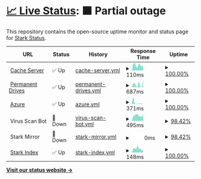 # [📈 Live Status](https://starkindustrystatus.vercel.app): <!--live status--> **🟧 Partial outage**

This repository contains the open-source uptime monitor and status page for [Stark Status](https://starkindustrystatus.vercel.app/).

<!--start: status pages-->
<!-- This summary is generated by Upptime (https://github.com/upptime/upptime) -->
<!-- Do not edit this manually, your changes will be overwritten -->
<!-- prettier-ignore -->
| URL | Status | History | Response Time | Uptime |
| --- | ------ | ------- | ------------- | ------ |
| <img alt="" src="https://raw.githubusercontent.com/navaneethkm004/my-images/main/giphy%20(1).gif" height="13"> [Cache Server](https://www.cloudflare.com) | ✅ Up | [cache-server.yml](https://github.com/FOX-X-BOT/Stark-Status/commits/HEAD/history/cache-server.yml) | <details><summary><img alt="Response time graph" src="./graphs/cache-server/response-time-week.png" height="20"> 110ms</summary><br><a href="https://starkindustrystatus.vercel.app/history/cache-server"><img alt="Response time 126" src="https://img.shields.io/endpoint?url=https%3A%2F%2Fraw.githubusercontent.com%2FFOX-X-BOT%2FStark-Status%2FHEAD%2Fapi%2Fcache-server%2Fresponse-time.json"></a><br><a href="https://starkindustrystatus.vercel.app/history/cache-server"><img alt="24-hour response time 102" src="https://img.shields.io/endpoint?url=https%3A%2F%2Fraw.githubusercontent.com%2FFOX-X-BOT%2FStark-Status%2FHEAD%2Fapi%2Fcache-server%2Fresponse-time-day.json"></a><br><a href="https://starkindustrystatus.vercel.app/history/cache-server"><img alt="7-day response time 110" src="https://img.shields.io/endpoint?url=https%3A%2F%2Fraw.githubusercontent.com%2FFOX-X-BOT%2FStark-Status%2FHEAD%2Fapi%2Fcache-server%2Fresponse-time-week.json"></a><br><a href="https://starkindustrystatus.vercel.app/history/cache-server"><img alt="30-day response time 126" src="https://img.shields.io/endpoint?url=https%3A%2F%2Fraw.githubusercontent.com%2FFOX-X-BOT%2FStark-Status%2FHEAD%2Fapi%2Fcache-server%2Fresponse-time-month.json"></a><br><a href="https://starkindustrystatus.vercel.app/history/cache-server"><img alt="1-year response time 126" src="https://img.shields.io/endpoint?url=https%3A%2F%2Fraw.githubusercontent.com%2FFOX-X-BOT%2FStark-Status%2FHEAD%2Fapi%2Fcache-server%2Fresponse-time-year.json"></a></details> | <details><summary><a href="https://starkindustrystatus.vercel.app/history/cache-server">100.00%</a></summary><a href="https://starkindustrystatus.vercel.app/history/cache-server"><img alt="All-time uptime 99.91%" src="https://img.shields.io/endpoint?url=https%3A%2F%2Fraw.githubusercontent.com%2FFOX-X-BOT%2FStark-Status%2FHEAD%2Fapi%2Fcache-server%2Fuptime.json"></a><br><a href="https://starkindustrystatus.vercel.app/history/cache-server"><img alt="24-hour uptime 100.00%" src="https://img.shields.io/endpoint?url=https%3A%2F%2Fraw.githubusercontent.com%2FFOX-X-BOT%2FStark-Status%2FHEAD%2Fapi%2Fcache-server%2Fuptime-day.json"></a><br><a href="https://starkindustrystatus.vercel.app/history/cache-server"><img alt="7-day uptime 100.00%" src="https://img.shields.io/endpoint?url=https%3A%2F%2Fraw.githubusercontent.com%2FFOX-X-BOT%2FStark-Status%2FHEAD%2Fapi%2Fcache-server%2Fuptime-week.json"></a><br><a href="https://starkindustrystatus.vercel.app/history/cache-server"><img alt="30-day uptime 99.91%" src="https://img.shields.io/endpoint?url=https%3A%2F%2Fraw.githubusercontent.com%2FFOX-X-BOT%2FStark-Status%2FHEAD%2Fapi%2Fcache-server%2Fuptime-month.json"></a><br><a href="https://starkindustrystatus.vercel.app/history/cache-server"><img alt="1-year uptime 99.91%" src="https://img.shields.io/endpoint?url=https%3A%2F%2Fraw.githubusercontent.com%2FFOX-X-BOT%2FStark-Status%2FHEAD%2Fapi%2Fcache-server%2Fuptime-year.json"></a></details>
| <img alt="" src="https://raw.githubusercontent.com/navaneethkm004/my-images/main/giphy%20(1).gif" height="13"> [Permanent Drives](https://www.mongodb.com) | ✅ Up | [permanent-drives.yml](https://github.com/FOX-X-BOT/Stark-Status/commits/HEAD/history/permanent-drives.yml) | <details><summary><img alt="Response time graph" src="./graphs/permanent-drives/response-time-week.png" height="20"> 687ms</summary><br><a href="https://starkindustrystatus.vercel.app/history/permanent-drives"><img alt="Response time 694" src="https://img.shields.io/endpoint?url=https%3A%2F%2Fraw.githubusercontent.com%2FFOX-X-BOT%2FStark-Status%2FHEAD%2Fapi%2Fpermanent-drives%2Fresponse-time.json"></a><br><a href="https://starkindustrystatus.vercel.app/history/permanent-drives"><img alt="24-hour response time 1758" src="https://img.shields.io/endpoint?url=https%3A%2F%2Fraw.githubusercontent.com%2FFOX-X-BOT%2FStark-Status%2FHEAD%2Fapi%2Fpermanent-drives%2Fresponse-time-day.json"></a><br><a href="https://starkindustrystatus.vercel.app/history/permanent-drives"><img alt="7-day response time 687" src="https://img.shields.io/endpoint?url=https%3A%2F%2Fraw.githubusercontent.com%2FFOX-X-BOT%2FStark-Status%2FHEAD%2Fapi%2Fpermanent-drives%2Fresponse-time-week.json"></a><br><a href="https://starkindustrystatus.vercel.app/history/permanent-drives"><img alt="30-day response time 694" src="https://img.shields.io/endpoint?url=https%3A%2F%2Fraw.githubusercontent.com%2FFOX-X-BOT%2FStark-Status%2FHEAD%2Fapi%2Fpermanent-drives%2Fresponse-time-month.json"></a><br><a href="https://starkindustrystatus.vercel.app/history/permanent-drives"><img alt="1-year response time 694" src="https://img.shields.io/endpoint?url=https%3A%2F%2Fraw.githubusercontent.com%2FFOX-X-BOT%2FStark-Status%2FHEAD%2Fapi%2Fpermanent-drives%2Fresponse-time-year.json"></a></details> | <details><summary><a href="https://starkindustrystatus.vercel.app/history/permanent-drives">100.00%</a></summary><a href="https://starkindustrystatus.vercel.app/history/permanent-drives"><img alt="All-time uptime 100.00%" src="https://img.shields.io/endpoint?url=https%3A%2F%2Fraw.githubusercontent.com%2FFOX-X-BOT%2FStark-Status%2FHEAD%2Fapi%2Fpermanent-drives%2Fuptime.json"></a><br><a href="https://starkindustrystatus.vercel.app/history/permanent-drives"><img alt="24-hour uptime 100.00%" src="https://img.shields.io/endpoint?url=https%3A%2F%2Fraw.githubusercontent.com%2FFOX-X-BOT%2FStark-Status%2FHEAD%2Fapi%2Fpermanent-drives%2Fuptime-day.json"></a><br><a href="https://starkindustrystatus.vercel.app/history/permanent-drives"><img alt="7-day uptime 100.00%" src="https://img.shields.io/endpoint?url=https%3A%2F%2Fraw.githubusercontent.com%2FFOX-X-BOT%2FStark-Status%2FHEAD%2Fapi%2Fpermanent-drives%2Fuptime-week.json"></a><br><a href="https://starkindustrystatus.vercel.app/history/permanent-drives"><img alt="30-day uptime 100.00%" src="https://img.shields.io/endpoint?url=https%3A%2F%2Fraw.githubusercontent.com%2FFOX-X-BOT%2FStark-Status%2FHEAD%2Fapi%2Fpermanent-drives%2Fuptime-month.json"></a><br><a href="https://starkindustrystatus.vercel.app/history/permanent-drives"><img alt="1-year uptime 100.00%" src="https://img.shields.io/endpoint?url=https%3A%2F%2Fraw.githubusercontent.com%2FFOX-X-BOT%2FStark-Status%2FHEAD%2Fapi%2Fpermanent-drives%2Fuptime-year.json"></a></details>
| <img alt="" src="https://raw.githubusercontent.com/navaneethkm004/my-images/main/giphy%20(1).gif" height="13"> [Azure](https://portal.azure.com/) | ✅ Up | [azure.yml](https://github.com/FOX-X-BOT/Stark-Status/commits/HEAD/history/azure.yml) | <details><summary><img alt="Response time graph" src="./graphs/azure/response-time-week.png" height="20"> 371ms</summary><br><a href="https://starkindustrystatus.vercel.app/history/azure"><img alt="Response time 276" src="https://img.shields.io/endpoint?url=https%3A%2F%2Fraw.githubusercontent.com%2FFOX-X-BOT%2FStark-Status%2FHEAD%2Fapi%2Fazure%2Fresponse-time.json"></a><br><a href="https://starkindustrystatus.vercel.app/history/azure"><img alt="24-hour response time 67" src="https://img.shields.io/endpoint?url=https%3A%2F%2Fraw.githubusercontent.com%2FFOX-X-BOT%2FStark-Status%2FHEAD%2Fapi%2Fazure%2Fresponse-time-day.json"></a><br><a href="https://starkindustrystatus.vercel.app/history/azure"><img alt="7-day response time 371" src="https://img.shields.io/endpoint?url=https%3A%2F%2Fraw.githubusercontent.com%2FFOX-X-BOT%2FStark-Status%2FHEAD%2Fapi%2Fazure%2Fresponse-time-week.json"></a><br><a href="https://starkindustrystatus.vercel.app/history/azure"><img alt="30-day response time 276" src="https://img.shields.io/endpoint?url=https%3A%2F%2Fraw.githubusercontent.com%2FFOX-X-BOT%2FStark-Status%2FHEAD%2Fapi%2Fazure%2Fresponse-time-month.json"></a><br><a href="https://starkindustrystatus.vercel.app/history/azure"><img alt="1-year response time 276" src="https://img.shields.io/endpoint?url=https%3A%2F%2Fraw.githubusercontent.com%2FFOX-X-BOT%2FStark-Status%2FHEAD%2Fapi%2Fazure%2Fresponse-time-year.json"></a></details> | <details><summary><a href="https://starkindustrystatus.vercel.app/history/azure">100.00%</a></summary><a href="https://starkindustrystatus.vercel.app/history/azure"><img alt="All-time uptime 77.35%" src="https://img.shields.io/endpoint?url=https%3A%2F%2Fraw.githubusercontent.com%2FFOX-X-BOT%2FStark-Status%2FHEAD%2Fapi%2Fazure%2Fuptime.json"></a><br><a href="https://starkindustrystatus.vercel.app/history/azure"><img alt="24-hour uptime 100.00%" src="https://img.shields.io/endpoint?url=https%3A%2F%2Fraw.githubusercontent.com%2FFOX-X-BOT%2FStark-Status%2FHEAD%2Fapi%2Fazure%2Fuptime-day.json"></a><br><a href="https://starkindustrystatus.vercel.app/history/azure"><img alt="7-day uptime 100.00%" src="https://img.shields.io/endpoint?url=https%3A%2F%2Fraw.githubusercontent.com%2FFOX-X-BOT%2FStark-Status%2FHEAD%2Fapi%2Fazure%2Fuptime-week.json"></a><br><a href="https://starkindustrystatus.vercel.app/history/azure"><img alt="30-day uptime 77.35%" src="https://img.shields.io/endpoint?url=https%3A%2F%2Fraw.githubusercontent.com%2FFOX-X-BOT%2FStark-Status%2FHEAD%2Fapi%2Fazure%2Fuptime-month.json"></a><br><a href="https://starkindustrystatus.vercel.app/history/azure"><img alt="1-year uptime 77.35%" src="https://img.shields.io/endpoint?url=https%3A%2F%2Fraw.githubusercontent.com%2FFOX-X-BOT%2FStark-Status%2FHEAD%2Fapi%2Fazure%2Fuptime-year.json"></a></details>
| <img alt="" src="https://raw.githubusercontent.com/navaneethkm004/my-images/main/giphy%20(1).gif" height="13"> Virus Scan Bot | 🚨 Down | [virus-scan-bot.yml](https://github.com/FOX-X-BOT/Stark-Status/commits/HEAD/history/virus-scan-bot.yml) | <details><summary><img alt="Response time graph" src="./graphs/virus-scan-bot/response-time-week.png" height="20"> 495ms</summary><br><a href="https://starkindustrystatus.vercel.app/history/virus-scan-bot"><img alt="Response time 535" src="https://img.shields.io/endpoint?url=https%3A%2F%2Fraw.githubusercontent.com%2FFOX-X-BOT%2FStark-Status%2FHEAD%2Fapi%2Fvirus-scan-bot%2Fresponse-time.json"></a><br><a href="https://starkindustrystatus.vercel.app/history/virus-scan-bot"><img alt="24-hour response time 615" src="https://img.shields.io/endpoint?url=https%3A%2F%2Fraw.githubusercontent.com%2FFOX-X-BOT%2FStark-Status%2FHEAD%2Fapi%2Fvirus-scan-bot%2Fresponse-time-day.json"></a><br><a href="https://starkindustrystatus.vercel.app/history/virus-scan-bot"><img alt="7-day response time 495" src="https://img.shields.io/endpoint?url=https%3A%2F%2Fraw.githubusercontent.com%2FFOX-X-BOT%2FStark-Status%2FHEAD%2Fapi%2Fvirus-scan-bot%2Fresponse-time-week.json"></a><br><a href="https://starkindustrystatus.vercel.app/history/virus-scan-bot"><img alt="30-day response time 535" src="https://img.shields.io/endpoint?url=https%3A%2F%2Fraw.githubusercontent.com%2FFOX-X-BOT%2FStark-Status%2FHEAD%2Fapi%2Fvirus-scan-bot%2Fresponse-time-month.json"></a><br><a href="https://starkindustrystatus.vercel.app/history/virus-scan-bot"><img alt="1-year response time 535" src="https://img.shields.io/endpoint?url=https%3A%2F%2Fraw.githubusercontent.com%2FFOX-X-BOT%2FStark-Status%2FHEAD%2Fapi%2Fvirus-scan-bot%2Fresponse-time-year.json"></a></details> | <details><summary><a href="https://starkindustrystatus.vercel.app/history/virus-scan-bot">98.42%</a></summary><a href="https://starkindustrystatus.vercel.app/history/virus-scan-bot"><img alt="All-time uptime 62.80%" src="https://img.shields.io/endpoint?url=https%3A%2F%2Fraw.githubusercontent.com%2FFOX-X-BOT%2FStark-Status%2FHEAD%2Fapi%2Fvirus-scan-bot%2Fuptime.json"></a><br><a href="https://starkindustrystatus.vercel.app/history/virus-scan-bot"><img alt="24-hour uptime 100.00%" src="https://img.shields.io/endpoint?url=https%3A%2F%2Fraw.githubusercontent.com%2FFOX-X-BOT%2FStark-Status%2FHEAD%2Fapi%2Fvirus-scan-bot%2Fuptime-day.json"></a><br><a href="https://starkindustrystatus.vercel.app/history/virus-scan-bot"><img alt="7-day uptime 98.42%" src="https://img.shields.io/endpoint?url=https%3A%2F%2Fraw.githubusercontent.com%2FFOX-X-BOT%2FStark-Status%2FHEAD%2Fapi%2Fvirus-scan-bot%2Fuptime-week.json"></a><br><a href="https://starkindustrystatus.vercel.app/history/virus-scan-bot"><img alt="30-day uptime 62.80%" src="https://img.shields.io/endpoint?url=https%3A%2F%2Fraw.githubusercontent.com%2FFOX-X-BOT%2FStark-Status%2FHEAD%2Fapi%2Fvirus-scan-bot%2Fuptime-month.json"></a><br><a href="https://starkindustrystatus.vercel.app/history/virus-scan-bot"><img alt="1-year uptime 62.80%" src="https://img.shields.io/endpoint?url=https%3A%2F%2Fraw.githubusercontent.com%2FFOX-X-BOT%2FStark-Status%2FHEAD%2Fapi%2Fvirus-scan-bot%2Fuptime-year.json"></a></details>
| <img alt="" src="https://raw.githubusercontent.com/navaneethkm004/my-images/main/giphy%20(1).gif" height="13"> Stark Mirror | 🚨 Down | [stark-mirror.yml](https://github.com/FOX-X-BOT/Stark-Status/commits/HEAD/history/stark-mirror.yml) | <details><summary><img alt="Response time graph" src="./graphs/stark-mirror/response-time-week.png" height="20"> 0ms</summary><br><a href="https://starkindustrystatus.vercel.app/history/stark-mirror"><img alt="Response time 0" src="https://img.shields.io/endpoint?url=https%3A%2F%2Fraw.githubusercontent.com%2FFOX-X-BOT%2FStark-Status%2FHEAD%2Fapi%2Fstark-mirror%2Fresponse-time.json"></a><br><a href="https://starkindustrystatus.vercel.app/history/stark-mirror"><img alt="24-hour response time 0" src="https://img.shields.io/endpoint?url=https%3A%2F%2Fraw.githubusercontent.com%2FFOX-X-BOT%2FStark-Status%2FHEAD%2Fapi%2Fstark-mirror%2Fresponse-time-day.json"></a><br><a href="https://starkindustrystatus.vercel.app/history/stark-mirror"><img alt="7-day response time 0" src="https://img.shields.io/endpoint?url=https%3A%2F%2Fraw.githubusercontent.com%2FFOX-X-BOT%2FStark-Status%2FHEAD%2Fapi%2Fstark-mirror%2Fresponse-time-week.json"></a><br><a href="https://starkindustrystatus.vercel.app/history/stark-mirror"><img alt="30-day response time 0" src="https://img.shields.io/endpoint?url=https%3A%2F%2Fraw.githubusercontent.com%2FFOX-X-BOT%2FStark-Status%2FHEAD%2Fapi%2Fstark-mirror%2Fresponse-time-month.json"></a><br><a href="https://starkindustrystatus.vercel.app/history/stark-mirror"><img alt="1-year response time 0" src="https://img.shields.io/endpoint?url=https%3A%2F%2Fraw.githubusercontent.com%2FFOX-X-BOT%2FStark-Status%2FHEAD%2Fapi%2Fstark-mirror%2Fresponse-time-year.json"></a></details> | <details><summary><a href="https://starkindustrystatus.vercel.app/history/stark-mirror">98.42%</a></summary><a href="https://starkindustrystatus.vercel.app/history/stark-mirror"><img alt="All-time uptime 81.08%" src="https://img.shields.io/endpoint?url=https%3A%2F%2Fraw.githubusercontent.com%2FFOX-X-BOT%2FStark-Status%2FHEAD%2Fapi%2Fstark-mirror%2Fuptime.json"></a><br><a href="https://starkindustrystatus.vercel.app/history/stark-mirror"><img alt="24-hour uptime 100.00%" src="https://img.shields.io/endpoint?url=https%3A%2F%2Fraw.githubusercontent.com%2FFOX-X-BOT%2FStark-Status%2FHEAD%2Fapi%2Fstark-mirror%2Fuptime-day.json"></a><br><a href="https://starkindustrystatus.vercel.app/history/stark-mirror"><img alt="7-day uptime 98.42%" src="https://img.shields.io/endpoint?url=https%3A%2F%2Fraw.githubusercontent.com%2FFOX-X-BOT%2FStark-Status%2FHEAD%2Fapi%2Fstark-mirror%2Fuptime-week.json"></a><br><a href="https://starkindustrystatus.vercel.app/history/stark-mirror"><img alt="30-day uptime 81.08%" src="https://img.shields.io/endpoint?url=https%3A%2F%2Fraw.githubusercontent.com%2FFOX-X-BOT%2FStark-Status%2FHEAD%2Fapi%2Fstark-mirror%2Fuptime-month.json"></a><br><a href="https://starkindustrystatus.vercel.app/history/stark-mirror"><img alt="1-year uptime 81.08%" src="https://img.shields.io/endpoint?url=https%3A%2F%2Fraw.githubusercontent.com%2FFOX-X-BOT%2FStark-Status%2FHEAD%2Fapi%2Fstark-mirror%2Fuptime-year.json"></a></details>
| <img alt="" src="https://raw.githubusercontent.com/navaneethkm004/my-images/main/giphy%20(1).gif" height="13"> [Stark Index](https://starkmirror.stark-mirror.workers.dev) | ✅ Up | [stark-index.yml](https://github.com/FOX-X-BOT/Stark-Status/commits/HEAD/history/stark-index.yml) | <details><summary><img alt="Response time graph" src="./graphs/stark-index/response-time-week.png" height="20"> 148ms</summary><br><a href="https://starkindustrystatus.vercel.app/history/stark-index"><img alt="Response time 144" src="https://img.shields.io/endpoint?url=https%3A%2F%2Fraw.githubusercontent.com%2FFOX-X-BOT%2FStark-Status%2FHEAD%2Fapi%2Fstark-index%2Fresponse-time.json"></a><br><a href="https://starkindustrystatus.vercel.app/history/stark-index"><img alt="24-hour response time 91" src="https://img.shields.io/endpoint?url=https%3A%2F%2Fraw.githubusercontent.com%2FFOX-X-BOT%2FStark-Status%2FHEAD%2Fapi%2Fstark-index%2Fresponse-time-day.json"></a><br><a href="https://starkindustrystatus.vercel.app/history/stark-index"><img alt="7-day response time 148" src="https://img.shields.io/endpoint?url=https%3A%2F%2Fraw.githubusercontent.com%2FFOX-X-BOT%2FStark-Status%2FHEAD%2Fapi%2Fstark-index%2Fresponse-time-week.json"></a><br><a href="https://starkindustrystatus.vercel.app/history/stark-index"><img alt="30-day response time 144" src="https://img.shields.io/endpoint?url=https%3A%2F%2Fraw.githubusercontent.com%2FFOX-X-BOT%2FStark-Status%2FHEAD%2Fapi%2Fstark-index%2Fresponse-time-month.json"></a><br><a href="https://starkindustrystatus.vercel.app/history/stark-index"><img alt="1-year response time 144" src="https://img.shields.io/endpoint?url=https%3A%2F%2Fraw.githubusercontent.com%2FFOX-X-BOT%2FStark-Status%2FHEAD%2Fapi%2Fstark-index%2Fresponse-time-year.json"></a></details> | <details><summary><a href="https://starkindustrystatus.vercel.app/history/stark-index">100.00%</a></summary><a href="https://starkindustrystatus.vercel.app/history/stark-index"><img alt="All-time uptime 100.00%" src="https://img.shields.io/endpoint?url=https%3A%2F%2Fraw.githubusercontent.com%2FFOX-X-BOT%2FStark-Status%2FHEAD%2Fapi%2Fstark-index%2Fuptime.json"></a><br><a href="https://starkindustrystatus.vercel.app/history/stark-index"><img alt="24-hour uptime 100.00%" src="https://img.shields.io/endpoint?url=https%3A%2F%2Fraw.githubusercontent.com%2FFOX-X-BOT%2FStark-Status%2FHEAD%2Fapi%2Fstark-index%2Fuptime-day.json"></a><br><a href="https://starkindustrystatus.vercel.app/history/stark-index"><img alt="7-day uptime 100.00%" src="https://img.shields.io/endpoint?url=https%3A%2F%2Fraw.githubusercontent.com%2FFOX-X-BOT%2FStark-Status%2FHEAD%2Fapi%2Fstark-index%2Fuptime-week.json"></a><br><a href="https://starkindustrystatus.vercel.app/history/stark-index"><img alt="30-day uptime 100.00%" src="https://img.shields.io/endpoint?url=https%3A%2F%2Fraw.githubusercontent.com%2FFOX-X-BOT%2FStark-Status%2FHEAD%2Fapi%2Fstark-index%2Fuptime-month.json"></a><br><a href="https://starkindustrystatus.vercel.app/history/stark-index"><img alt="1-year uptime 100.00%" src="https://img.shields.io/endpoint?url=https%3A%2F%2Fraw.githubusercontent.com%2FFOX-X-BOT%2FStark-Status%2FHEAD%2Fapi%2Fstark-index%2Fuptime-year.json"></a></details>

<!--end: status pages-->

[**Visit our status website →**](https://starkindustrystatus.vercel.app/)
